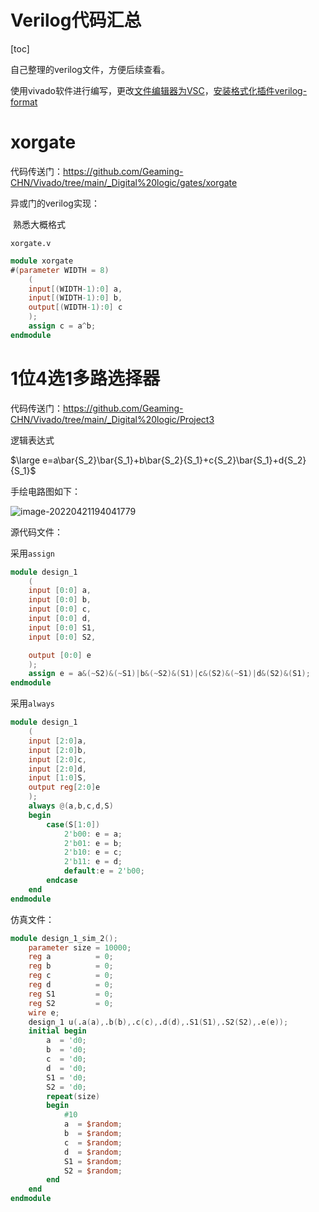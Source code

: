 # Verilog代码汇总

[toc]

自己整理的verilog文件，方便后续查看。

使用vivado软件进行编写，更改[文件编辑器为VSC](https://blog.csdn.net/rebortt/article/details/111401979)，[安装格式化插件verilog-format](https://github.com/ericsonj/verilog-format)

# xorgate

代码传送门：https://github.com/Geaming-CHN/Vivado/tree/main/_Digital%20logic/gates/xorgate

异或门的verilog实现：

​	熟悉大概格式

`xorgate.v`

```verilog
module xorgate
#(parameter WIDTH = 8)
    (
    input[(WIDTH-1):0] a,
    input[(WIDTH-1):0] b,
    output[(WIDTH-1):0] c
    );
    assign c = a^b;
endmodule
```

# 1位4选1多路选择器

代码传送门：https://github.com/Geaming-CHN/Vivado/tree/main/_Digital%20logic/Project3

逻辑表达式

$\large e=a\bar{S_2}\bar{S_1}+b\bar{S_2}{S_1}+c{S_2}\bar{S_1}+d{S_2}{S_1}$

手绘电路图如下：

![image-20220421194041779](https://cdn.jsdelivr.net/gh/GEAMING-CHN/images/blogimg/%E6%9D%82%E9%A1%B9/image-20220421194041779.png)

源代码文件：

采用`assign`

```verilog
module design_1
    (
    input [0:0] a,
    input [0:0] b,
    input [0:0] c,
    input [0:0] d,
    input [0:0] S1,
    input [0:0] S2,

    output [0:0] e
    );
    assign e = a&(~S2)&(~S1)|b&(~S2)&(S1)|c&(S2)&(~S1)|d&(S2)&(S1);
endmodule
```

采用`always`

```verilog
module design_1
    (
    input [2:0]a,
    input [2:0]b,
    input [2:0]c,
    input [2:0]d,
    input [1:0]S,
    output reg[2:0]e
    );
    always @(a,b,c,d,S) 
    begin
        case(S[1:0])
            2'b00: e = a;      
            2'b01: e = b;
            2'b10: e = c;
            2'b11: e = d;
            default:e = 2'b00;  
        endcase
    end
endmodule
```

仿真文件：

```verilog
module design_1_sim_2();
    parameter size = 10000;
    reg a          = 0;
    reg b          = 0;
    reg c          = 0;
    reg d          = 0;
    reg S1         = 0;
    reg S2         = 0;
    wire e;
    design_1 u(.a(a),.b(b),.c(c),.d(d),.S1(S1),.S2(S2),.e(e));
    initial begin
        a  = 'd0;
        b  = 'd0;
        c  = 'd0;
        d  = 'd0;
        S1 = 'd0;
        S2 = 'd0;
        repeat(size)
        begin
            #10
            a  = $random;
            b  = $random;
            c  = $random;
            d  = $random;
            S1 = $random;
            S2 = $random;
        end
    end
endmodule
```

